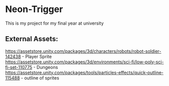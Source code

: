 # Neon-Trigger
This is my project for my final year at university



## External Assets:
https://assetstore.unity.com/packages/3d/characters/robots/robot-soldier-142438 - Player Sprite
https://assetstore.unity.com/packages/3d/environments/sci-fi/low-poly-sci-fi-set-110775 - Dungeons
https://assetstore.unity.com/packages/tools/particles-effects/quick-outline-115488 - outline of sprites

